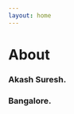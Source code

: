 ```yaml
---
layout: home
---
```



# About

<html>
    <head>
        <style>
            .round {
                border-radius: 50%;
                overflow: hidden;
                width: 220px;
                height: 220px;
            }
            .round img {
                display: block;
            min-width: 100%;
            min-height: 100%;
            }
        </style>
    </head>
    <body>
        <div style="float:right;">
            <div class="round">
                <img src="{{ site.url }}/images/me.jpg" />
            </div>
        </div>
    </body>
</html>


### Akash Suresh.
### Bangalore.
